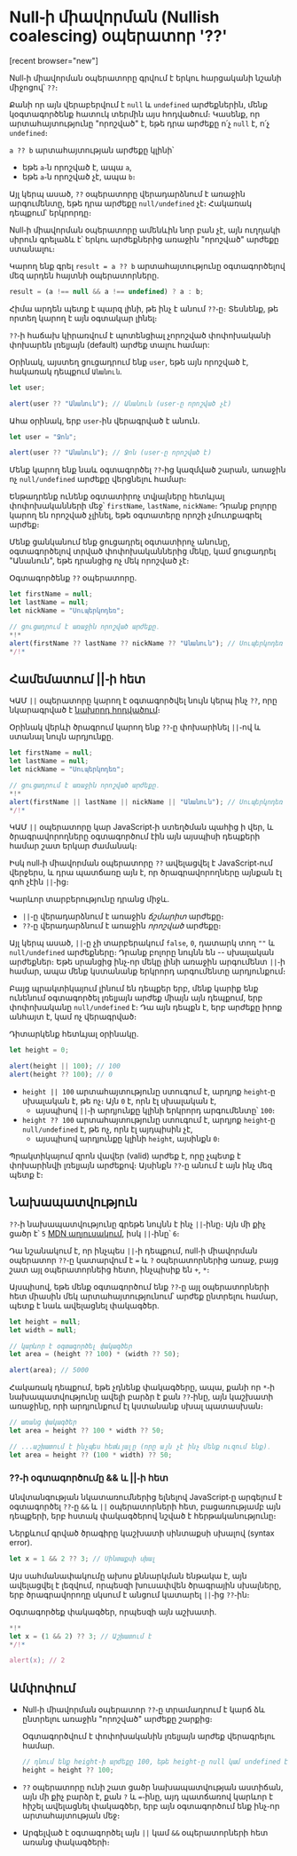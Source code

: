 # Null֊ի միավորման (Nullish coalescing) օպերատոր '??'

[recent browser="new"]

Null֊ի միավորման օպերատորը գրվում է երկու հարցականի նշանի միջոցով՝ `??`։

Քանի որ այն վերաբերվում է `null` և `undefined` արժեքներին, մենք կօգտագործենք հատուկ տերմին այս հոդվածում։ Կասենք, որ արտահայտությունը "որոշված" է, եթե դրա արժեքը ո՛չ `null` է, ո՛չ `undefined`։

`a ?? b` արտահայտության արժեքը կլինի՝
- եթե `a`֊ն որոշված է, ապա `a`,
- եթե `a`֊ն որոշված չէ, ապա `b`։

Այլ կերպ ասած, `??` օպերատորը վերադարձնում է առաջին արգումենտը, եթե դրա արժեքը `null/undefined` չէ։ Հակառակ դեպքում՝ երկրորդը։

Null֊ի միավորման օպերատորը ամենևին նոր բան չէ, այն ուղղակի սիրուն գրելաձև է՝ երկու արժեքներից առաջին "որոշված" արժեքը ստանալու։

Կարող ենք գրել `result = a ?? b` արտահայտությունը օգտագործելով մեզ արդեն հայտնի օպերատորները․

```js
result = (a !== null && a !== undefined) ? a : b;
```

Հիմա արդեն պետք է պարզ լինի, թե ինչ է անում `??`֊ը։ Տեսնենք, թե որտեղ կարող է այն օգտակար լինել։

`??`֊ի հաճախ կիրառվում է պոտենցիալ չորոշված փոփոխականի փոխարեն լռելյայն (default) արժեք տալու համար:

Օրինակ, այստեղ ցուցադրում ենք `user`, եթե այն որոշված է, հակառակ դեպքում `Անանուն`․

```js run
let user;

alert(user ?? "Անանուն"); // Անանուն (user֊ը որոշված չէ)
```

Ահա օրինակ, երբ `user`֊ին վերագրված է անուն․

```js run
let user = "Ջոն";

alert(user ?? "Անանուն"); // Ջոն (user֊ը որոշված է)
```

Մենք կարող ենք նաև օգտագործել `??`֊ից կազմված շարան, առաջին ոչ `null/undefined` արժեքը վերցնելու համար։

Ենթադրենք ունենք օգտատիրոչ տվյալները հետևյալ փոփոխականների մեջ՝ `firstName`, `lastName`, `nickName`։ Դրանք բոլորը կարող են որոշված չլինել, եթե օգտատերը որոշի չմուտքագրել արժեք։

Մենք ցանկանում ենք ցուցադրել օգտատիրոչ անունը, օգտագործելով տրված փոփոխականներից մեկը, կամ ցուցադրել "Անանուն", եթե դրանցից ոչ մեկ որոշված չէ։

Օգտագործենք `??` օպերատորը․

```js run
let firstName = null;
let lastName = null;
let nickName = "Սուպերկոդեռ";

// ցուցադրում է առաջին որոշված արժեքը․
*!*
alert(firstName ?? lastName ?? nickName ?? "Անանուն"); // Սուպերկոդեռ
*/!*
```

## Համեմատում ||֊ի հետ

ԿԱՄ `||` օպերատորը կարող է օգտագործվել նույն կերպ ինչ `??`, որը նկարագրված է [նախորդ հոդվածում](info:logical-operators#or-finds-the-first-truthy-value)։

Օրինակ վերևի ծրագրում կարող ենք `??`֊ը փոխարինել `||`֊ով և ստանալ նույն արդյունքը․

```js run
let firstName = null;
let lastName = null;
let nickName = "Սուպերկոդեռ";

// ցուցադրում է առաջին որոշված արժեքը․
*!*
alert(firstName || lastName || nickName || "Անանուն"); // Սուպերկոդեռ
*/!*
```

ԿԱՄ `||` օպերատորը կար JavaScript֊ի ստեղծման պահից ի վեր, և ծրագրավորողները օգտագործում էին այն այսպիսի դեպքերի համար շատ երկար ժամանակ։

Իսկ null֊ի միավորման օպերատորը `??` ավելացվել է JavaScript֊ում վերջերս, և դրա պատճառը այն է, որ ծրագրավորողները այնքան էլ գոհ չէին `||`֊ից։

Կարևոր տարբերությունը դրանց միջև․
- `||`֊ը վերադարձնում է առաջին *ճշմարիտ* արժեքը։
- `??`֊ը վերադարձնում է առաջին *որոշված* արժեքը։

Այլ կերպ ասած, `||`֊ը  չի տարբերակում `false`, `0`, դատարկ տող `""` և `null/undefined` արժեքները։ Դրանք բոլորը նույնն են -- սխալական արժեքներ։ Եթե սրանցից ինչ֊որ մեկը լինի առաջին արգումենտ `||`֊ի համար, ապա մենք կստանանք երկրորդ արգումենտը արդյունքում։

Բայց պրակտիկայում լինում են դեպքեր երբ, մենք կարիք ենք ունենում օգտագործել լռելյայն արժեք միայն այն դեպքում, երբ փոփոխականը `null/undefined` է։ Դա այն դեպքն է, երբ արժեքը իրոք անհայտ է, կամ ոչ վերագրված։

Դիտարկենք հետևյալ օրինակը․

```js run
let height = 0;

alert(height || 100); // 100
alert(height ?? 100); // 0
```

- `height || 100` արտահայտությունը ստուգում է, արդյոք `height`֊ը սխալական է, թե ոչ։ Այն `0` է, որն էլ սխալական է,
    - այսպիսով `||`֊ի արդյունքը կլինի երկրորդ արգումենտը՝ `100`։
- `height ?? 100` արտահայտությունը ստուգում է, արդյոք `height`֊ը `null/undefined` է, թե ոչ, որն էլ այդպիսին չէ,
    - այսպիսով արդյունքը կլինի `height`, այսինքն `0`։

Պրակտիկայում զրոն վավեր (valid) արժեք է, որը չպետք է փոխարինվի լռելյայն արժեքով։ Այսինքն `??`֊ը անում է այն ինչ մեզ պետք է։

## Նախապատվություն

`??`֊ի նախապատվությունը գրեթե նույնն է ինչ `||`֊ինը։ Այն մի քիչ ցածր է՝ `5` [MDN աղյուսակում](https://developer.mozilla.org/en-US/docs/Web/JavaScript/Reference/Operators/Operator_Precedence#Table), իսկ `||`֊ինը՝ `6`։

Դա նշանակում է, որ ինչպես `||`֊ի դեպքում, null֊ի միավորման օպերատոր `??`֊ը կատարվում է `=` և `?` օպերատորներից առաջ, բայց շատ այլ օպերատորնեից հետո, ինչպիսիք են `+`, `*`։

Այսպիսով, եթե մենք օգտագործում ենք `??`֊ը այլ օպերատորների հետ միասին մեկ արտահայտությունում՝ արժեք ընտրելու համար, պետք է նաև ավելացնել փակագծեր․

```js run
let height = null;
let width = null;

// կարևոր է օգտագործել փակագծեր
let area = (height ?? 100) * (width ?? 50);

alert(area); // 5000
```

Հակառակ դեպքում, եթե չդնենք փակագծերը, ապա, քանի որ `*`֊ի նախապատվությունը ավելի բարձր է քան `??`֊ինը, այն կաշխատի առաջինը, որի արդյունքում էլ կստանանք սխալ պատասխան։

```js
// առանց փակագծեր
let area = height ?? 100 * width ?? 50;

// ...աշխատում է ինչպես հետևյալը (որը այն չէ ինչ մենք ուզում ենք)․
let area = height ?? (100 * width) ?? 50;
```

### ??֊ի օգտագործումը && և ||֊ի հետ

Անվտանգության նկատառումներից ելնելով JavaScript֊ը արգելում է օգտագործել `??`֊ը `&&` և `||` օպերատորների հետ, բացառությամբ այն դեպքերի, երբ հստակ փակագծերով նշված է հերթականությունը։

Ներքևում գրված ծրագիրը կաշխատի սինտաքսի սխալով (syntax error)․

```js run
let x = 1 && 2 ?? 3; // Սինտաքսի սխալ
```

Այս սահմանափակումը ախոս քննարկման ենթակա է, այն ավելացվել է լեզվում, որպեսզի խուսափվեն ծրագրային սխալները, երբ ծրագրավորողը սկսում է անցում կատարել `||`֊ից `??`֊ին։

Օգտագործեք փակագծեր, որպեսզի այն աշխատի․

```js run
*!*
let x = (1 && 2) ?? 3; // Աշխատում է
*/!*

alert(x); // 2
```

## Ամփոփում

- Null֊ի միավորման օպերատոր `??`֊ը տրամադրում է կարճ ձև ընտրելու առաջին "որոշված" արժեքը շարքից։

    Օգտագործվում է փոփոխականին լռելյայն արժեք վերագրելու համար․

    ```js
    // դնում ենք height֊ի արժեքը 100, եթե height֊ը null կամ undefined է
    height = height ?? 100;
    ```

- `??` օպերատորը ունի շատ ցածր նախապատվության աստիճան, այն մի քիչ բարձր է, քան `?` և `=`֊ինը, այդ պատճառով կարևոր է հիշել ավելացնել փակագծեր, երբ այն օգտագործում ենք ինչ֊որ արտահայտության մեջ։
- Արգելված է օգտագործել այն `||` կամ `&&` օպերատորների հետ առանց փակագծերի։
